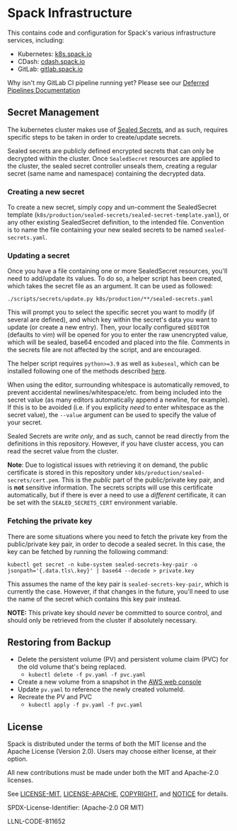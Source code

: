 # Spack Infrastructure

This contains code and configuration for Spack's various infrastructure
services, including:

* Kubernetes: [k8s.spack.io](https://k8s.spack.io)
* CDash: [cdash.spack.io](https://cdash.spack.io)
* GitLab: [gitlab.spack.io](https://gitlab.spack.io)

Why isn't my GitLab CI pipeline running yet? Please see our [Deferred Pipelines Documentation](docs/deferred_pipelines.md)

## Secret Management

The kubernetes cluster makes use of [Sealed Secrets](https://github.com/bitnami-labs/sealed-secrets), and as such, requires specific steps to be taken in order to create/update secrets.

Sealed secrets are publicly defined encrypted secrets that can only be decrypted within the cluster. Once `SealedSecret` resources are applied to the cluster, the sealed secret controller unseals them, creating a regular secret (same name and namespace) containing the decrypted data.

### Creating a new secret
To create a new secret, simply copy and un-comment the SealedSecret template (`k8s/production/sealed-secrets/sealed-secret-template.yaml`), or any other existing SealedSecret definition, to the intended file. Convention is to name the file containing your new sealed secrets to be named `sealed-secrets.yaml`.

### Updating a secret
Once you have a file containing one or more SealedSecret resources, you'll need to add/update its values. To do so, a helper script has been created, which takes the secret file as an argument. It can be used as followed:

```
./scripts/secrets/update.py k8s/production/**/sealed-secrets.yaml
```

This will prompt you to select the specific secret you want to modify (if several are defined), and which key within the secret's data you want to update (or create a new entry). Then, your locally configured `$EDITOR` (defaults to vim) will be opened for you to enter the raw unencrypted value, which will be sealed, base64 encoded and placed into the file. Comments in the secrets file are not affected by the script, and are encouraged.

The helper script requires `python>=3.9` as well as `kubeseal`, which can be installed following one of the methods described [here](https://github.com/bitnami-labs/sealed-secrets#kubeseal).

When using the editor, surrounding whitespace is automatically removed, to prevent accidental newlines/whitespace/etc. from being included into the secret value (as many editors automatically append a newline, for example). If this is to be avoided (i.e. if you explicity *need* to enter whitespace as the secret value), the `--value` argument can be used to specify the value of your secret.

Sealed Secrets are *write only*, and as such, cannot be read directly from the definitions in this repository. However, if you have cluster access, you can read the secret value from the cluster.

**Note**: Due to logistical issues with retrieving it on demand, the public certificate is stored in this repository under `k8s/production/sealed-secrets/cert.pem`. This is the *public* part of the public/private key pair, and is **not** sensitive information. The secrets scripts will use this certificate automatically, but if there is ever a need to use a *different* certificate, it can be set with the `SEALED_SECRETS_CERT` environment variable.

### Fetching the private key
There are some situations where you need to fetch the private key from the public/private key pair, in order to decode a sealed secret. In this case, the key can be fetched by running the following command:

```
kubectl get secret -n kube-system sealed-secrets-key-pair -o jsonpath='{.data.tls\.key}' | base64 --decode > private.key
```

This assumes the name of the key pair is `sealed-secrets-key-pair`, which is currently the case. However, if that changes in the future, you'll need to use the name of the secret which contains this key pair instead.

**NOTE:** This private key should *never* be committed to source control, and should only be retrieved from the cluster if absolutely necessary.

## Restoring from Backup

- Delete the persistent volume (PV) and persistent volume claim (PVC) for the old volume that's being replaced.
   - `kubectl delete -f pv.yaml -f pvc.yaml`
- Create a new volume from a snapshot in the [AWS web console](https://console.aws.amazon.com)
- Update `pv.yaml` to reference the newly created volumeId.
- Recreate the PV and PVC
   - `kubectl apply -f pv.yaml -f pvc.yaml`

License
----------------

Spack is distributed under the terms of both the MIT license and the
Apache License (Version 2.0). Users may choose either license, at their
option.

All new contributions must be made under both the MIT and Apache-2.0
licenses.

See [LICENSE-MIT](https://github.com/spack/spack-infrastructure/blob/master/LICENSE-MIT),
[LICENSE-APACHE](https://github.com/spack/spack-infrastructure/blob/master/LICENSE-APACHE),
[COPYRIGHT](https://github.com/spack/spack-infrastructure/blob/master/COPYRIGHT), and
[NOTICE](https://github.com/spack/spack-infrastructure/blob/master/NOTICE) for details.

SPDX-License-Identifier: (Apache-2.0 OR MIT)

LLNL-CODE-811652
